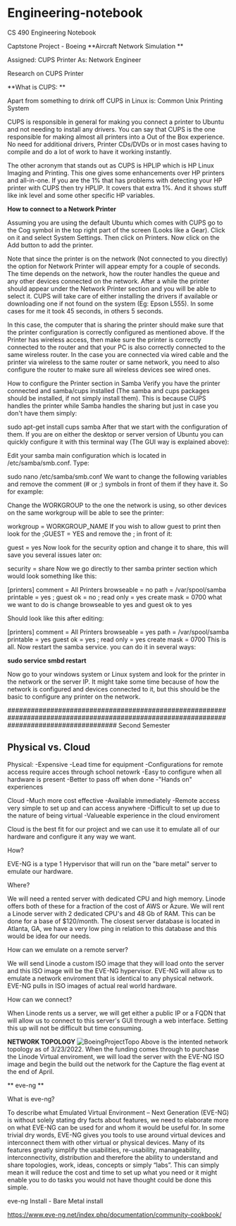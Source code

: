 # Engineering-notebook
CS 490 Engineering Notebook

Captstone Project - Boeing
**Aircraft Network Simulation **

Assigned: CUPS Printer
As: Network Engineer 

Research on CUPS Printer

**What is CUPS: **

Apart from something to drink off CUPS in Linux is: Common Unix Printing System

CUPS is responsible in general for making you connect a printer to Ubuntu and not needing to install any drivers. You can say that CUPS is the one responsible for making almost all printers into a Out of the Box experience. No need for additional drivers, Printer CDs/DVDs or in most cases having to compile and do a lot of work to have it working instantly.

The other acronym that stands out as CUPS is HPLIP which is HP Linux Imaging and Printing. This one gives some enhancements over HP printers and all-in-one. If you are the 1% that has problems with detecting your HP printer with CUPS then try HPLIP. It covers that extra 1%. And it shows stuff like ink level and some other specific HP variables.

**How to connect to a Network Printer**

Assuming you are using the default Ubuntu which comes with CUPS go to the Cog symbol in the top right part of the screen (Looks like a Gear). Click on it and select System Settings. Then click on Printers. Now click on the Add button to add the printer.

Note that since the printer is on the network (Not connected to you directly) the option for Network Printer will appear empty for a couple of seconds. The time depends on the network, how the router handles the queue and any other devices connected on the network. After a while the printer should appear under the Network Printer section and you will be able to select it. CUPS will take care of either installing the drivers if available or downloading one if not found on the system (Eg: Epson L555). In some cases for me it took 45 seconds, in others 5 seconds.

In this case, the computer that is sharing the printer should make sure that the printer configuration is correctly configured as mentioned above. If the Printer has wireless access, then make sure the printer is correctly connected to the router and that your PC is also correctly connected to the same wireless router. In the case you are connected via wired cable and the printer via wireless to the same router or same network, you need to also configure the router to make sure all wireless devices see wired ones.

How to configure the Printer section in Samba
Verify you have the printer connected and samba/cups installed (The samba and cups packages should be installed, if not simply install them). This is because CUPS handles the printer while Samba handles the sharing but just in case you don't have them simply:

sudo apt-get install cups samba
After that we start with the configuration of them. If you are on either the desktop or server version of Ubuntu you can quickly configure it with this terminal way (The GUI way is explained above):

Edit your samba main configuration which is located in /etc/samba/smb.conf. Type:

sudo nano /etc/samba/smb.conf
We want to change the following variables and remove the comment (# or ;) symbols in front of them if they have it. So for example:

Change the WORKGROUP to the one the network is using, so other devices on the same workgroup will be able to see the printer:

workgroup = WORKGROUP_NAME
If you wish to allow guest to print then look for the ;GUEST = YES and remove the ; in front of it:

guest = yes
Now look for the security option and change it to share, this will save you several issues later on:

security = share
Now we go directly to ther samba printer section which would look something like this:

 [printers]
    comment = All Printers
    browseable = no
    path = /var/spool/samba
    printable = yes
;   guest ok = no
;   read only = yes
    create mask = 0700
what we want to do is change browseable to yes and guest ok to yes

Should look like this after editing:

 [printers]
    comment = All Printers
    browseable = yes
    path = /var/spool/samba
    printable = yes
    guest ok = yes
;   read only = yes
    create mask = 0700
This is all. Now restart the samba service. you can do it in several ways:

**sudo service smbd restart**

Now go to your windows system or Linux system and look for the printer in the network or the server IP. It might take some time because of how the network is configured and devices connected to it, but this should be the basic to configure any printer on the network.

############################################################################################################################################
Second Semester

## Physical vs. Cloud
Physical:
-Expensive
-Lead time for equipment
-Configurations for remote access require acces through school netowrk
-Easy to configure when all hardware is present
-Better to pass off when done
-"Hands on" experiences

Cloud
-Much more cost effective 
-Available immediately
-Remote access very simple to set up and can access anywhere
-Difficult to set up due to the nature of being virtual
-Valueable experience in the cloud enviroment

Cloud is the best fit for our project and we can use it to emulate all of our hardware and configure it any way we want.

How?

EVE-NG is a type 1 Hypervisor that will run on the "bare metal" server to emulate our hardware. 

Where?

We will need a rented server with dedicated CPU and high memory. Linode offers both of these for a fraction of the cost of AWS or Azure. We will rent a Linode server with 2 dedicated CPU's and 48 Gb of RAM. This can be done for a base of $120/month. The closest server database is located in Atlanta, GA, we have a very low ping in relation to this database and this would be idea for our needs. 

How can we emulate on a remote server?

We will send Linode a custom ISO image that they will load onto the server and this ISO image will be the EVE-NG hypervisor. EVE-NG will allow us to emulate a network enviroment that is identical to any physical network. EVE-NG pulls in ISO images of actual real world hardware. 

How can we connect?

When Linode rents us a server, we will get either a public IP or a FQDN that will allow us to connect to this server's GUI through a web interface. Setting this up will not be difficult but time consuming. 

**NETWORK TOPOLOGY**
![BoeingProjectTopo](https://user-images.githubusercontent.com/79158319/159765697-fcebaa27-3322-4997-9e91-58af0ec403f6.png)
Above is the intented network topology as of 3/23/2022. When the funding comes through to purchase the Linode Virtual enviroment, we will load the server with the EVE-NG ISO image and begin the build out the network for the Capture the flag event at the end of April.

** eve-ng **

What is eve-ng?

To describe what Emulated Virtual Environment – Next Generation (EVE-NG) is without solely
stating dry facts about features, we need to elaborate more on what EVE-NG can be used for
and whom it would be useful for.
In some trivial dry words, EVE-NG gives you tools to use around virtual devices and
interconnect them with other virtual or physical devices. Many of its features greatly simplify the
usabilities, re-usability, manageability, interconnectivity, distribution and therefore the ability to
understand and share topologies, work, ideas, concepts or simply “labs”. This can simply mean
it will reduce the cost and time to set up what you need or it might enable you to do tasks you
would not have thought could be done this simple.

eve-ng Install - Bare Metal install

https://www.eve-ng.net/index.php/documentation/community-cookbook/

